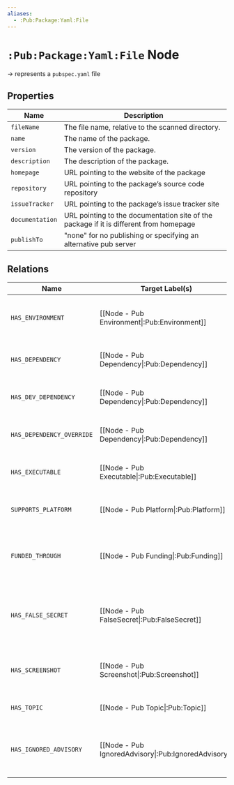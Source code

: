 ```yaml
---
aliases:
  - :Pub:Package:Yaml:File
---
```


# `:Pub:Package:Yaml:File` Node

-> represents a `pubspec.yaml` file

## Properties

| Name            | Description                                                                            |
|-----------------|----------------------------------------------------------------------------------------|
| `fileName`      | The file name, relative to the scanned directory.                                      |
| `name`          | The name of the package.                                                               |
| `version`       | The version of the package.                                                            |
| `description`   | The description of the package.                                                        |
| `homepage`      | URL pointing to the website of the package                                             |
| `repository`    | URL pointing to the package’s source code repository                                   |
| `issueTracker`  | URL pointing to the package’s issue tracker site                                       |
| `documentation` | URL pointing to the documentation site of the package if it is different from homepage |
| `publishTo`     | "none" for no publishing or specifying an alternative pub server                       |

## Relations

| Name                      | Target Label(s)                                      | Cardinality | Description                                                                     |
|---------------------------|------------------------------------------------------|-------------|---------------------------------------------------------------------------------|
| `HAS_ENVIRONMENT`         | [[Node - Pub Environment\|:Pub:Environment]]         | 0..*        | versions of Dart (and Flutter) to be used by the package                        |
| `HAS_DEPENDENCY`          | [[Node - Pub Dependency\|:Pub:Dependency]]           | 0..*        | immediate dependencies used by the package                                      |
| `HAS_DEV_DEPENDENCY`      | [[Node - Pub Dependency\|:Pub:Dependency]]           | 0..*        | dev-dependencies used by the package                                            |
| `HAS_DEPENDENCY_OVERRIDE` | [[Node - Pub Dependency\|:Pub:Dependency]]           | 0..*        | overrides for dependencies of the package                                       |
| `HAS_EXECUTABLE`          | [[Node - Pub Executable\|:Pub:Executable]]           | 0..*        | scripts of the package to be run on the command line                            |
| `SUPPORTS_PLATFORM`       | [[Node - Pub Platform\|:Pub:Platform]]               | 0..*        | platforms that are supported by the package                                     |
| `FUNDED_THROUGH`          | [[Node - Pub Funding\|:Pub:Funding]]                 | 0..*        | URLs to provide information about how to help fund the package                  |
| `HAS_FALSE_SECRET`        | [[Node - Pub FalseSecret\|:Pub:FalseSecret]]         | 0..*        | ignored file paths when checking for potential security leaks before publishing |
| `HAS_SCREENSHOT`          | [[Node - Pub Screenshot\|:Pub:Screenshot]]           | 0..*        | screenshots to be shown on the publishing site                                  |
| `HAS_TOPIC`               | [[Node - Pub Topic\|:Pub:Topic]]                     | 0..*        | topic names to categorize the package                                           |
| `HAS_IGNORED_ADVISORY`    | [[Node - Pub IgnoredAdvisory\|:Pub:IgnoredAdvisory]] | 0..*        | suppressed security advisories from dependency resolution                       |
